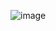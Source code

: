 ![image](https://github.com/YogeshRathee512/topsis_assigment_2/assets/124448614/2d823d47-f151-445f-b246-0b8267dcae06)
